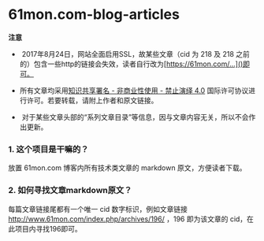 # 61mon.com-blog-articles

**注意**

*  2017年8月24日，网站全面启用SSL，故某些文章（cid 为 218 及 218 之前的）包含一些http的链接会失效，读者自行改为[https://61mon.com/...]()即可。

*  所有文章均采用[知识共享署名 - 非商业性使用 - 禁止演绎 4.0](https://creativecommons.org/licenses/by-nc-nd/4.0/deed.zh) 国际许可协议进行许可。若要转载，请附上作者和原文链接。

*  对于某些文章头部的“系列文章目录”等信息，因与文章内容无关，所以不会作出更新。

### 1. 这个项目是干嘛的？

放置 61mon.com 博客内所有技术类文章的 markdown 原文，方便读者下载。

### 2. 如何寻找文章markdown原文？

每篇文章链接尾都有一个唯一 cid 数字标识，例如文章链接 http://www.61mon.com/index.php/archives/196/ ，196 即为该文章的 cid，在此项目内寻找196即可。


